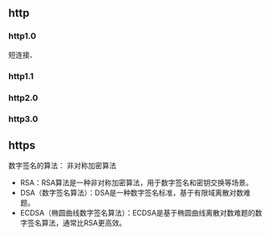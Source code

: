## http
### http1.0
短连接、
### http1.1
### http2.0
### http3.0
## https

数字签名的算法：
非对称加密算法
- RSA：RSA算法是一种非对称加密算法，用于数字签名和密钥交换等场景。
- DSA（数字签名算法）：DSA是一种数字签名标准，基于有限域离散对数难题。
- ECDSA（椭圆曲线数字签名算法）：ECDSA是基于椭圆曲线离散对数难题的数字签名算法，通常比RSA更高效。